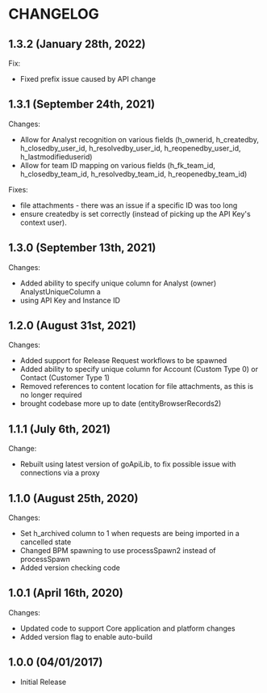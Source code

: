 # CHANGELOG


## 1.3.2 (January 28th, 2022)

Fix:
- Fixed prefix issue caused by API change


## 1.3.1 (September 24th, 2021)

Changes:
- Allow for Analyst recognition on various fields (h_ownerid, h_createdby, h_closedby_user_id, h_resolvedby_user_id, h_reopenedby_user_id, h_lastmodifieduserid)
- Allow for team ID mapping on various fields (h_fk_team_id, h_closedby_team_id, h_resolvedby_team_id, h_reopenedby_team_id)

Fixes:
- file attachments - there was an issue if a specific ID was too long
- ensure createdby is set correctly (instead of picking up the API Key's context user).

## 1.3.0 (September 13th, 2021)

Changes:

- Added ability to specify unique column for Analyst (owner) AnalystUniqueColumn a
- using API Key and Instance ID

## 1.2.0 (August 31st, 2021)

Changes:

- Added support for Release Request workflows to be spawned
- Added ability to specify unique column for Account (Custom Type 0) or Contact (Customer Type 1)
- Removed references to content location for file attachments, as this is no longer required
- brought codebase more up to date (entityBrowserRecords2)

## 1.1.1 (July 6th, 2021)

Change:

- Rebuilt using latest version of goApiLib, to fix possible issue with connections via a proxy

## 1.1.0 (August 25th, 2020)

Changes:

- Set h_archived column to 1 when requests are being imported in a cancelled state
- Changed BPM spawning to use processSpawn2 instead of processSpawn
- Added version checking code

## 1.0.1 (April 16th, 2020)

Changes:

- Updated code to support Core application and platform changes
- Added version flag to enable auto-build

## 1.0.0 (04/01/2017)

- Initial Release
